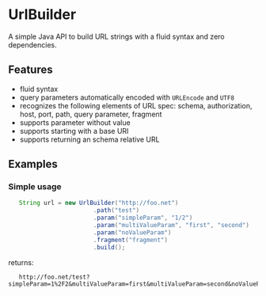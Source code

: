# UrlBuilder

A simple Java API to build URL strings with a fluid syntax and zero dependencies.

## Features

* fluid syntax
* query parameters automatically encoded with `URLEncode` and `UTF8`
* recognizes the following elements of URL spec: schema, authorization, host, port, path, query parameter, fragment
* supports parameter without value
* supports starting with a base URI
* supports returning an schema relative URL

## Examples

### Simple usage

```java
   String url = new UrlBuilder("http://foo.net")
                        .path("test")
                        .param("simpleParam", "1/2")
                        .param("multiValueParam", "first", "second")
                        .param("noValueParam")
                        .fragment("fragment")
                        .build();
```

returns:

```
   http://foo.net/test?simpleParam=1%2F2&multiValueParam=first&multiValueParam=second&noValueParam#fragment
```

 
